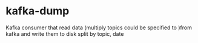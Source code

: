 # kafka-dump

Kafka consumer that read data (multiply topics could be specified to )from kafka and write them to disk split by  topic, date